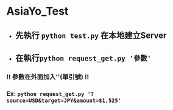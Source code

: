 # AsiaYo_Test

* ## 先執行 `python test.py` 在本地建立Server

* ## 在執行`python request_get.py '參數'`
### !! 參數在外面加入''(單引號) !! 
### Ex: `python request_get.py '?source=USD&target=JPY&amount=$1,525'`
